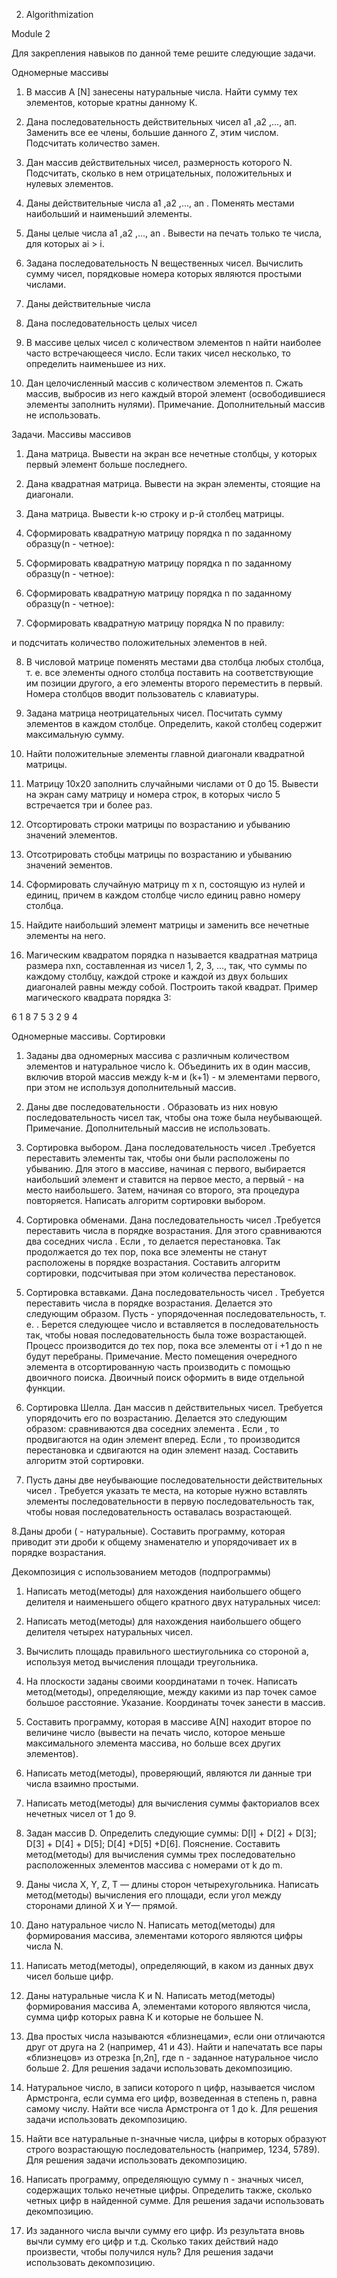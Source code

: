2. Algorithmization

Module 2


Для закрепления навыков по данной теме решите следующие задачи.  

 
Одномерные массивы 
 
1. В массив A [N] занесены натуральные числа. Найти сумму тех элементов, которые кратны данному К. 
 
2. Дана последовательность действительных чисел а1 ,а2 ,..., ап. Заменить все ее члены, большие данного Z, этим 
числом. Подсчитать количество замен. 
 
3.  Дан  массив  действительных  чисел,  размерность  которого  N.  Подсчитать,  сколько  в  нем  отрицательных, 
положительных и нулевых элементов. 
 
4. Даны действительные числа а1 ,а2 ,..., аn . Поменять местами наибольший и наименьший элементы. 
 
5. Даны целые числа а1 ,а2 ,..., аn . Вывести на печать только те числа, для которых аi > i. 
 
6.  Задана  последовательность  N  вещественных  чисел.  Вычислить  сумму  чисел,  порядковые  номера  которых 
являются простыми числами. 
 
7. Даны действительные числа 
 
8.  Дана  последовательность  целых  чисел
 
9. В массиве целых чисел с количеством элементов  n найти наиболее часто встречающееся число. Если таких 
чисел несколько, то определить наименьшее из них. 
 
10. Дан  целочисленный  массив  с  количеством  элементов  п. Сжать  массив,  выбросив  из  него  каждый  второй 
элемент (освободившиеся элементы заполнить нулями). Примечание. Дополнительный массив не использовать. 

 
Задачи. Массивы массивов 
 
1. Дана матрица. Вывести на экран все нечетные столбцы, у которых первый элемент больше последнего. 
 
2. Дана квадратная матрица. Вывести на экран элементы, стоящие на диагонали. 
 
3. Дана матрица. Вывести k-ю строку и p-й столбец матрицы. 
 
4. Сформировать квадратную матрицу порядка n по заданному образцу(n - четное): 

5. Сформировать квадратную матрицу порядка n по заданному образцу(n - четное): 
 
6. Сформировать квадратную матрицу порядка n по заданному образцу(n - четное): 
 
7. Сформировать квадратную матрицу порядка N по правилу:  
 
и подсчитать количество положительных элементов в ней.
 
8. В числовой матрице поменять местами два столбца любых столбца, т. е. все элементы одного столбца поставить 
на соответствующие им позиции другого, а его элементы второго переместить в первый. Номера столбцов вводит 
пользователь с клавиатуры. 
 
9. Задана матрица неотрицательных чисел. Посчитать  сумму  элементов  в каждом  столбце. Определить,  какой 
столбец содержит максимальную сумму. 
 
10. Найти положительные элементы главной диагонали квадратной матрицы. 
 
11. Матрицу 10x20 заполнить случайными числами от 0 до 15. Вывести на экран саму матрицу и номера строк, в 
которых число 5 встречается три и более раз. 
 
12. Отсортировать строки матрицы по возрастанию и убыванию значений элементов. 
 
13. Отсотрировать стобцы матрицы по возрастанию и убыванию значений эементов. 
 
14. Сформировать случайную матрицу m x n, состоящую из нулей и единиц, причем в каждом столбце число 
единиц равно номеру столбца. 
 
15. Найдите наибольший элемент матрицы и заменить все нечетные элементы на него. 
 
16. Магическим квадратом порядка n называется квадратная матрица размера nxn, составленная из чисел 1, 2, 3, 
...,  так, что суммы по каждому столбцу, каждой строке и каждой из двух больших диагоналей равны между 
собой. Построить такой квадрат. Пример магического квадрата порядка 3: 
 
6  1  8 
7  5  3 
2  9  4 

 
Одномерные массивы. Сортировки 
 
1. Заданы два одномерных массива с различным количеством элементов и натуральное число k. Объединить их в 
один  массив,  включив  второй  массив  между  k-м  и  (k+1)  -  м  элементами  первого,  при  этом  не  используя 
дополнительный массив. 
 
2. Даны две последовательности  . Образовать из них новую последовательность 
чисел так, чтобы она тоже была неубывающей. Примечание. Дополнительный массив не использовать. 
 
3. Сортировка выбором. Дана последовательность чисел  .Требуется переставить элементы так, 
чтобы они были расположены по убыванию. Для этого в массиве, начиная с первого, выбирается наибольший 
элемент и ставится на первое место, а первый - на место наибольшего. Затем, начиная со второго, эта процедура 
повторяется. Написать алгоритм сортировки выбором. 
 
4.  Сортировка  обменами.  Дана  последовательность  чисел  .Требуется  переставить  числа  в 
порядке  возрастания.  Для  этого  сравниваются  два  соседних  числа  .  Если  ,  то  делается 
перестановка. Так продолжается до тех пор, пока все элементы не станут расположены в порядке возрастания. 
Составить алгоритм сортировки, подсчитывая при этом количества перестановок. 
 
5. Сортировка вставками. Дана последовательность чисел  . Требуется переставить числа в порядке 
возрастания.  Делается  это  следующим  образом. Пусть    -  упорядоченная  последовательность,  т.  е. 
.  Берется  следующее  число    и  вставляется  в  последовательность  так,  чтобы  новая 
последовательность была тоже возрастающей. Процесс производится до тех пор, пока все элементы от  i +1 до n 
не будут перебраны. Примечание. Место помещения очередного элемента в отсортированную часть производить 
с помощью двоичного поиска. Двоичный поиск оформить в виде отдельной функции. 
 
6.  Сортировка Шелла.  Дан  массив  n  действительных  чисел.  Требуется  упорядочить  его  по  возрастанию. 
Делается это следующим образом: сравниваются два соседних элемента  . Если  , то продвигаются 
на  один  элемент  вперед.  Если  ,  то  производится  перестановка  и  сдвигаются  на  один  элемент  назад. 
Составить алгоритм этой сортировки. 
 
7.  Пусть  даны  две  неубывающие  последовательности  действительных  чисел  . 
Требуется указать те места, на которые нужно вставлять элементы последовательности  в первую 
последовательность так, чтобы новая последовательность оставалась возрастающей. 
 
8.Даны дроби    (   - натуральные). Составить программу, которая приводит эти дроби к общему 
знаменателю и упорядочивает их в порядке возрастания. 
 
 
Декомпозиция с использованием методов (подпрограммы) 
  
1. Написать метод(методы) для нахождения наибольшего общего делителя и наименьшего общего кратного двух 
натуральных чисел: 
2. Написать метод(методы) для нахождения наибольшего общего делителя четырех натуральных чисел. 
 
3.  Вычислить  площадь  правильного  шестиугольника  со  стороной  а,  используя  метод  вычисления  площади 
треугольника. 
 
4. На плоскости заданы своими координатами n точек. Написать метод(методы), определяющие, между какими 
из пар точек самое большое расстояние. Указание. Координаты точек занести в массив. 
 
5. Составить программу, которая в массиве A[N] находит второе по величине число  (вывести на печать число, 
которое меньше максимального элемента массива, но больше всех других элементов). 
 
6. Написать метод(методы), проверяющий, являются ли данные три числа взаимно простыми. 
 
7. Написать метод(методы) для вычисления суммы факториалов всех нечетных чисел от 1 до 9. 
 
8. Задан массив D. Определить следующие суммы: D[l] + D[2] + D[3]; D[3] + D[4] + D[5]; D[4] +D[5] +D[6]. 
Пояснение. Составить метод(методы) для вычисления суммы  трех последовательно расположенных  элементов 
массива с номерами от k до m. 
 
9. Даны числа X, Y, Z, Т — длины сторон четырехугольника. Написать метод(методы) вычисления его площади, 
если угол между сторонами длиной X и Y— прямой. 
 
10.  Дано  натуральное  число  N.  Написать  метод(методы)  для  формирования  массива,  элементами  которого 
являются цифры числа N. 
 
11. Написать метод(методы), определяющий, в каком из данных двух чисел больше цифр. 
 
12. Даны натуральные числа К  и N. Написать метод(методы) формирования массива А,  элементами  которого 
являются числа, сумма цифр которых равна К и которые не большее N. 
 
13. Два простых числа называются «близнецами», если они отличаются друг от друга на 2 (например, 41 и 43). 
Найти и напечатать все пары «близнецов» из отрезка [n,2n], где n  - заданное натуральное число больше 2. Для 
решения задачи использовать декомпозицию. 
 
14.  Натуральное  число,  в  записи  которого  n  цифр,  называется  числом  Армстронга,  если  сумма  его  цифр, 
возведенная  в  степень  n,  равна  самому  числу.  Найти  все  числа  Армстронга  от  1  до  k.  Для  решения  задачи 
использовать декомпозицию. 
 
15.  Найти  все  натуральные  n-значные  числа,  цифры  в  которых  образуют  строго  возрастающую 
последовательность (например, 1234, 5789). Для решения задачи использовать декомпозицию. 
 
16.  Написать  программу,  определяющую  сумму  n  -  значных  чисел,  содержащих  только  нечетные  цифры. 
Определить также, сколько четных цифр в найденной сумме. Для решения задачи использовать декомпозицию. 
 
17. Из заданного числа вычли сумму его цифр. Из результата вновь вычли сумму его цифр и т.д. Сколько таких 
действий надо произвести, чтобы получился нуль? Для решения задачи использовать декомпозицию.  
